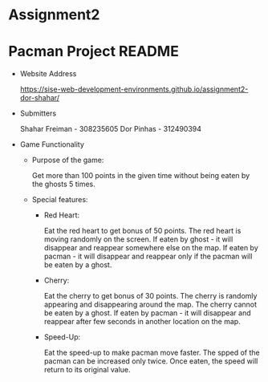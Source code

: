 # Assignment2
 
# Pacman Project README


* Website Address

   https://sise-web-development-environments.github.io/assignment2-dor-shahar/

* Submitters

   Shahar Freiman - 308235605
   Dor Pinhas - 312490394


* Game Functionality


   * Purpose of the game:


      Get more than 100 points in the given time without being eaten by the ghosts 5 times.


   * Special features:


      * Red Heart:

          Eat the red heart to get bonus of 50 points.
          The red heart is moving randomly on the screen. 
          If eaten by ghost - it will disappear and reappear somewhere else on the map.
          If eaten by pacman - it will disappear and reappear only if the pacman will be eaten by a ghost.

      * Cherry:

         Eat the cherry to get bonus of 30 points.
         The cherry is randomly appearing and disappearing around the map.
         The cherry cannot be eaten by a ghost.
         If eaten by pacman - it will disappear and reappear after few seconds in another location on the map.

      * Speed-Up:

         Eat the speed-up to make pacman move faster. The spped of the pacman can be increased only twice.
         Once eaten, the speed will return to its original value.

 
